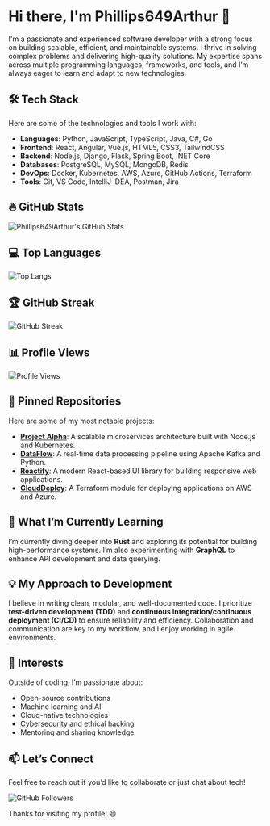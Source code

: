 # Hi there, I'm Phillips649Arthur 👋  

I'm a passionate and experienced software developer with a strong focus on building scalable, efficient, and maintainable systems. I thrive in solving complex problems and delivering high-quality solutions. My expertise spans across multiple programming languages, frameworks, and tools, and I’m always eager to learn and adapt to new technologies.  

## 🛠️ Tech Stack  
Here are some of the technologies and tools I work with:  
- **Languages**: Python, JavaScript, TypeScript, Java, C#, Go  
- **Frontend**: React, Angular, Vue.js, HTML5, CSS3, TailwindCSS  
- **Backend**: Node.js, Django, Flask, Spring Boot, .NET Core  
- **Databases**: PostgreSQL, MySQL, MongoDB, Redis  
- **DevOps**: Docker, Kubernetes, AWS, Azure, GitHub Actions, Terraform  
- **Tools**: Git, VS Code, IntelliJ IDEA, Postman, Jira  

## 🔥 GitHub Stats  
![Phillips649Arthur's GitHub Stats](https://github-readme-stats.vercel.app/api?username=Phillips649Arthur&show_icons=true&theme=radical)  

## 💻 Top Languages  
![Top Langs](https://github-readme-stats.vercel.app/api/top-langs/?username=Phillips649Arthur&layout=compact&theme=radical)  

## 🏆 GitHub Streak  
![GitHub Streak](https://github-readme-streak-stats.herokuapp.com/?user=Phillips649Arthur&theme=radical)  

## 📊 Profile Views  
![Profile Views](https://komarev.com/ghpvc/?username=Phillips649Arthur&color=blue&style=flat-square)  

## 📌 Pinned Repositories  
Here are some of my most notable projects:  
- **[Project Alpha](https://github.com/Phillips649Arthur/project-alpha)**: A scalable microservices architecture built with Node.js and Kubernetes.  
- **[DataFlow](https://github.com/Phillips649Arthur/dataflow)**: A real-time data processing pipeline using Apache Kafka and Python.  
- **[Reactify](https://github.com/Phillips649Arthur/reactify)**: A modern React-based UI library for building responsive web applications.  
- **[CloudDeploy](https://github.com/Phillips649Arthur/cloud-deploy)**: A Terraform module for deploying applications on AWS and Azure.  

## 🌱 What I’m Currently Learning  
I’m currently diving deeper into **Rust** and exploring its potential for building high-performance systems. I’m also experimenting with **GraphQL** to enhance API development and data querying.  

## 💡 My Approach to Development  
I believe in writing clean, modular, and well-documented code. I prioritize **test-driven development (TDD)** and **continuous integration/continuous deployment (CI/CD)** to ensure reliability and efficiency. Collaboration and communication are key to my workflow, and I enjoy working in agile environments.  

## 🎯 Interests  
Outside of coding, I’m passionate about:  
- Open-source contributions  
- Machine learning and AI  
- Cloud-native technologies  
- Cybersecurity and ethical hacking  
- Mentoring and sharing knowledge  

## 📫 Let’s Connect  
Feel free to reach out if you’d like to collaborate or just chat about tech!  

![GitHub Followers](https://img.shields.io/github/followers/Phillips649Arthur?label=Follow%20Me&style=social)  

Thanks for visiting my profile! 😄
